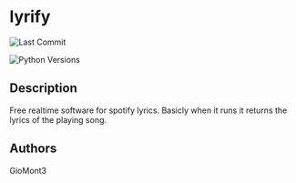 # lyrify

![Last Commit](https://img.shields.io/github/last-commit/GioMontre/lyrify.svg)

![Python Versions](https://img.shields.io/pypi/pyversions/{lyrify}/.svg)

## Description

Free realtime software for spotify lyrics.
Basicly when it runs it returns the lyrics of the playing song.

## Authors

GioMont3
